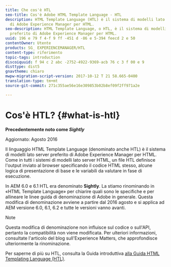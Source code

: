 ```yaml
---
title: Che cos'è HTL
seo-title: Cos'è Adobe HTML Template Language - HTL
description: HTML Template Language (HTL) è il sistema di modelli lato server preferito
  di Adobe Experience Manager per HTML.
seo-description: HTML Template Language, o HTL, è il sistema di modelli lato server
  preferito di Adobe Experience Manager per HTML.
uuid: 196 e 79 f 4-f 9 ff -451 d -86 e 5-394 feecd 2 e 50
contentOwner: Utente
products: SG_ EXPERIENCEMANAGER/HTL
content-type: riferimento
topic-tags: introduction
discoiquuid: f 94 c 2 abc -2752-4922-9369-acb 76 c 3 f 00 e 9
disttype: dist5
gnavtheme: chiaro
mwpw-migration-script-version: 2017-10-12 T 21 58.665-0400
translation-type: tm+mt
source-git-commit: 271c355ae56e16e309853b02b8ef09f2ff971a2e

---
```



# Cos'è HTL? {#what-is-htl}

**Precedentemente noto come *Sightly***

Aggiornato: Agosto 2016

Il linguaggio HTML Template Language (denominato anche HTL) è il sistema di modelli lato server preferito di Adobe Experience Manager per HTML. Come in tutti i sistemi di modelli lato server HTML, un file HTL definisce l'output inviato al browser specificando il codice HTML stesso, alcune logica di presentazione di base e le variabili da valutare in fase di esecuzione.

In AEM 6.0 e 6.1 HTL era denominato **Sightly**. La stiamo rinominando in «HTML Template Language» per chiarire quali sono le specifiche e per allineare le linee guida di denominazione di Adobe in generale. Questa modifica di denominazione avviene a partire dal 2016 agosto e si applica ad AEM versione 6.0, 6.1, 6.2 e tutte le versioni vanno avanti.

>[!NOTE]
>
>Questa modifica di denominazione non influisce sul codice o sull'API, pertanto la compatibilità non viene modificata. Per ulteriori informazioni, consultate l'articolo del blog sull'Experience Matters, che approfondisce ulteriormente la rinominazione.

Per saperne di più su HTL, consulta la Guida introduttiva [alla Guida HTML Templating Language (HTL)](overview.md).
